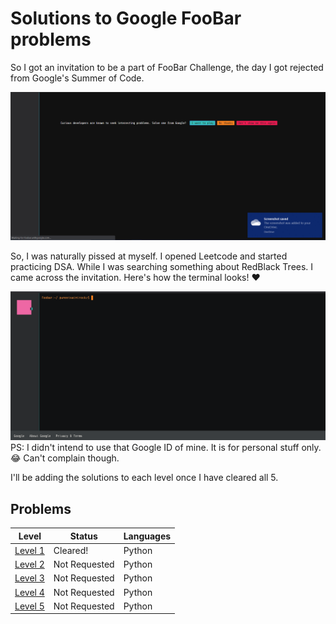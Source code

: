 # Solutions to Google FooBar problems

So I got an invitation to be a part of FooBar Challenge, the day I got rejected from Google's Summer of Code.

![Foobar Invitation](../Images/FoobarInvitation.png)

So, I was naturally pissed at myself. I opened Leetcode and started practicing DSA. While I was searching something about RedBlack Trees. I came across the invitation. Here's how the terminal looks! ❤

![Foobar Terminal](../Images/FoobarHome.png)
PS: I didn't intend to use that Google ID of mine. It is for personal stuff only. 😂 Can't complain though.

I'll be adding the solutions to each level once I have cleared all 5.

## Problems

Level | Status | Languages
------------ | ------------- | -------------
[Level 1](Level1.py) | Cleared! | Python
[Level 2](Level2.py) | Not Requested | Python
[Level 3](Level3.py) | Not Requested | Python
[Level 4](Level4.py) | Not Requested | Python
[Level 5](Level5.py) | Not Requested | Python
